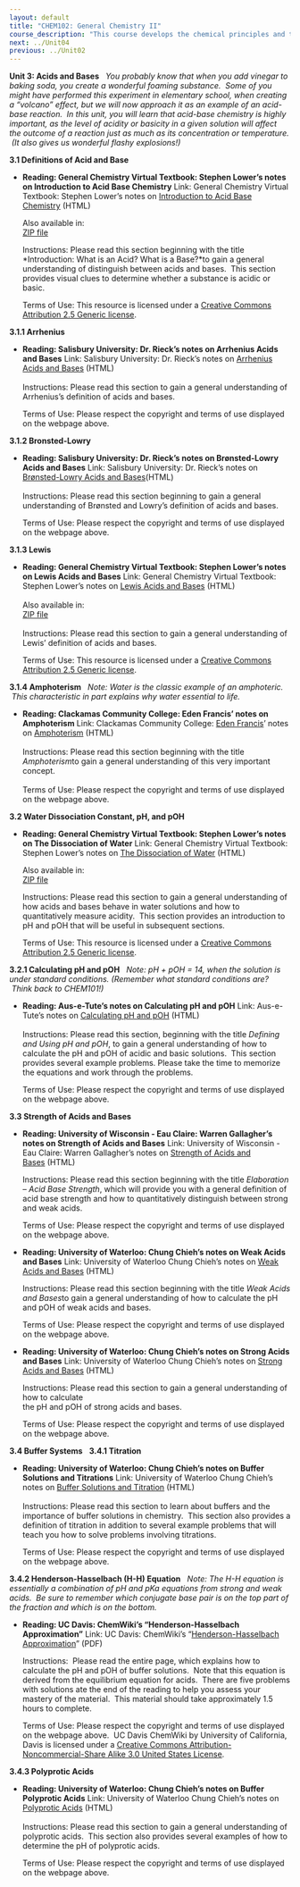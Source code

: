 ```yaml
---
layout: default
title: "CHEM102: General Chemistry II"
course_description: "This course develops the chemical principles and theories that are used in a variety of practical applications. Topics include chemical kinetics, solution chemistry, chemical equilibrium, acids, bases, and buffers, electrochemistry, nuclear chemistry, and an introduction to organic chemistry."
next: ../Unit04
previous: ../Unit02
---
```

**Unit 3: Acids and Bases** <span id="3"></span> 
*You probably know that when you add vinegar to baking soda, you create
a wonderful foaming substance.  Some of you might have performed this
experiment in elementary school, when creating a “volcano” effect, but
we will now approach it as an example of an acid-base reaction.  In this
unit, you will learn that acid-base chemistry is highly important, as
the level of acidity or basicity in a given solution will affect the
outcome of a reaction just as much as its concentration or temperature.
 (It also gives us wonderful flashy explosions!)*

**3.1 Definitions of Acid and Base** <span id="3.1"></span> 
-   **Reading: General Chemistry Virtual Textbook: Stephen Lower’s notes
    on Introduction to Acid Base Chemistry**
    Link: General Chemistry Virtual Textbook: Stephen Lower’s notes on
    [Introduction to Acid Base
    Chemistry](http://resources.saylor.org.s3.amazonaws.com/CHEM/CHEM102/CHEM102-3.1-Acid-baseIntroduction-CCBYNCSA_files/CHEM102-3.1-Acid-baseIntroduction-CCBYNCSA.html) (HTML)  
      
     Also available in:  
     [ZIP file](http://www.chem1.com/acad/webtext/download.html)  
      
     Instructions: Please read this section beginning with the title
    *Introduction: What is an Acid? What is a Base?*to gain a general
    understanding of distinguish between acids and bases.  This section
    provides visual clues to determine whether a substance is acidic or
    basic.  
      
     Terms of Use: This resource is licensed under a [Creative Commons
    Attribution 2.5 Generic
    license](http://creativecommons.org/licenses/by/2.5/).

**3.1.1 Arrhenius** <span id="3.1.1"></span> 
-   **Reading: Salisbury University: Dr. Rieck’s notes on Arrhenius
    Acids and Bases**
    Link: Salisbury University: Dr. Rieck’s notes on [Arrhenius Acids
    and
    Bases](http://facultyfp.salisbury.edu/dfrieck/htdocs/212/rev/acidbase/arrhenius.htm) (HTML)  
        
     Instructions: Please read this section to gain a general
    understanding of Arrhenius’s definition of acids and bases.    
      
     Terms of Use: Please respect the copyright and terms of use
    displayed on the webpage above.

**3.1.2 Bronsted-Lowry** <span id="3.1.2"></span> 
-   **Reading: Salisbury University: Dr. Rieck’s notes on Brønsted-Lowry
    Acids and Bases**
    Link: Salisbury University: Dr. Rieck’s notes on [Brønsted-Lowry
    Acids and
    Bases](http://facultyfp.salisbury.edu/dfrieck/htdocs/212/rev/acidbase/Bronst.htm)(HTML)  
        
     Instructions: Please read this section beginning to gain a general
    understanding of Brønsted and Lowry’s definition of acids and
    bases.  
      
     Terms of Use: Please respect the copyright and terms of use
    displayed on the webpage above.

**3.1.3 Lewis** <span id="3.1.3"></span> 
-   **Reading: General Chemistry Virtual Textbook: Stephen Lower’s notes
    on Lewis Acids and Bases**
    Link: General Chemistry Virtual Textbook: Stephen Lower’s notes on
    [Lewis Acids and
    Bases](http://resources.saylor.org.s3.amazonaws.com/CHEM/CHEM102/CHEM102-3.1.3-Lewisacidsandbases-CCBYNCSA_files/CHEM102-3.1.3-Lewisacidsandbases-CCBYNCSA.html) (HTML)  
        
     Also available in:  
     [ZIP file](http://www.chem1.com/acad/webtext/download.html)  
        
     Instructions: Please read this section to gain a general
    understanding of Lewis’ definition of acids and bases.  
      
     Terms of Use: This resource is licensed under a [Creative Commons
    Attribution 2.5 Generic
    license](http://creativecommons.org/licenses/by/2.5/).

**3.1.4 Amphoterism** <span id="3.1.4"></span> 
*Note: Water is the classic example of an amphoteric.  This
characteristic in part explains why water essential to life.*

-   **Reading: Clackamas Community College: Eden Francis’ notes on
    Amphoterism**
    Link: Clackamas Community College: [Eden
    Francis](/cdn-cgi/l/email-protection#ff9a9b9a9199bf9c939e9c949e929e8cd19a9b8ac08c8a9d959a9c8bc2bcb7dacdcfcecfcadacdcf90919396919a)’
    notes on
    [Amphoterism](http://dl.clackamas.cc.or.us/ch105-04/amphoter.htm) (HTML)  
        
     Instructions: Please read this section beginning with the title
    *Amphoterism*to gain a general understanding of this very important
    concept.  
        
     Terms of Use: Please respect the copyright and terms of use
    displayed on the webpage above.

**3.2 Water Dissociation Constant, pH, and pOH** <span id="3.2"></span> 
-   **Reading: General Chemistry Virtual Textbook: Stephen Lower’s notes
    on The Dissociation of Water**
    Link: General Chemistry Virtual Textbook: Stephen Lower’s notes on
    [The Dissociation of
    Water](http://resources.saylor.org.s3.amazonaws.com/CHEM/CHEM102/CHEM102-3.2-pHandtitration-CCBYNCSA_files/CHEM102-3.2-pHandtitration-CCBYNCSA.html) (HTML)  
      
     Also available in:  
     [ZIP file](http://www.chem1.com/acad/webtext/download.html)  
      
     Instructions: Please read this section to gain a general
    understanding of how acids and bases behave in water solutions and
    how to quantitatively measure acidity.  This section provides an
    introduction to pH and pOH that will be useful in subsequent
    sections.  
      
     Terms of Use: This resource is licensed under a [Creative Commons
    Attribution 2.5 Generic
    license](http://creativecommons.org/licenses/by/2.5/).

**3.2.1 Calculating pH and pOH** <span id="3.2.1"></span> 
*Note: pH + pOH = 14, when the solution is under standard conditions.
(Remember what standard conditions are?  Think back to CHEM101!)*

-   **Reading: Aus-e-Tute’s notes on Calculating pH and pOH**
    Link: Aus-e-Tute’s notes on [Calculating pH and
    pOH](http://www.ausetute.com.au/phscale.html) (HTML)  
        
     Instructions: Please read this section, beginning with the title
    *Defining and Using pH and pOH*, to gain a general understanding of
    how to calculate the pH and pOH of acidic and basic solutions.  This
    section provides several example problems. Please take the time to
    memorize the equations and work through the problems.  
      
     Terms of Use: Please respect the copyright and terms of use
    displayed on the webpage above.

**3.3 Strength of Acids and Bases** <span id="3.3"></span> 
-   **Reading: University of Wisconsin - Eau Claire: Warren Gallagher’s
    notes on Strength of Acids and Bases**
    Link: University of Wisconsin - Eau Claire: Warren Gallagher’s notes
    on [Strength of Acids and
    Bases](http://www.chem.uwec.edu/Chem150_S07/elaborations/unit6/unit6-d-acid-strength.html) (HTML)  
      
     Instructions: Please read this section beginning with the title
    *Elaboration – Acid Base Strength*, which will provide you with a
    general definition of acid base strength and how to quantitatively
    distinguish between strong and weak acids.    
      
     Terms of Use: Please respect the copyright and terms of use
    displayed on the webpage above.

-   **Reading: University of Waterloo: Chung Chieh’s notes on Weak Acids
    and Bases**
    Link: University of Waterloo Chung Chieh’s notes on [Weak Acids and
    Bases](http://www.science.uwaterloo.ca/%7Ecchieh/cact/c123/wkacids.html) (HTML)  
      
     Instructions: Please read this section beginning with the title
    *Weak Acids and Bases*to gain a general understanding of how to
    calculate the pH and pOH of weak acids and bases.  
      
     Terms of Use: Please respect the copyright and terms of use
    displayed on the webpage above.

-   **Reading: University of Waterloo: Chung Chieh’s notes on Strong
    Acids and Bases**
    Link: University of Waterloo Chung Chieh’s notes on [Strong Acids
    and
    Bases](http://www.science.uwaterloo.ca/%7Ecchieh/cact/c123/stacids.html) (HTML)  
      
     Instructions: Please read this section to gain a general
    understanding of how to calculate  
     the pH and pOH of strong acids and bases.  
      
     Terms of Use: Please respect the copyright and terms of use
    displayed on the webpage above.

**3.4 Buffer Systems** <span id="3.4"></span> 
**3.4.1 Titration** <span id="3.4.1"></span> 
-   **Reading: University of Waterloo: Chung Chieh’s notes on Buffer
    Solutions and Titrations**
    Link: University of Waterloo Chung Chieh’s notes on [Buffer
    Solutions and
    Titration](http://www.science.uwaterloo.ca/%7Ecchieh/cact/c123/buffer.html) (HTML)  
        
     Instructions: Please read this section to learn about buffers and
    the importance of buffer solutions in chemistry.  This section also
    provides a definition of titration in addition to several example
    problems that will teach you how to solve problems involving
    titrations.  
      
     Terms of Use: Please respect the copyright and terms of use
    displayed on the webpage above.

**3.4.2 Henderson-Hasselbach (H-H) Equation** <span id="3.4.2"></span> 
*Note: The H-H equation is essentially a combination of pH and pKa
equations from strong and weak acids.  Be sure to remember which
conjugate base pair is on the top part of the fraction and which is on
the bottom.*

-   **Reading: UC Davis: ChemWiki’s “Henderson-Hasselbach
    Approximation”**
    Link: UC Davis: ChemWiki’s “[Henderson-Hasselbach
    Approximation](https://resources.saylor.org/wwwresources/archived/site/wp-content/uploads/2012/07/Henderson.pdf)”
    (PDF)  
      
     Instructions:  Please read the entire page, which explains how to
    calculate the pH and pOH of buffer solutions.  Note that this
    equation is derived from the equilibrium equation for acids.  There
    are five problems with solutions ate the end of the reading to help
    you assess your mastery of the material.  This material should take
    approximately 1.5 hours to complete.  
      
     Terms of Use: Please respect the copyright and terms of use
    displayed on the webpage above.  UC Davis ChemWiki by University of
    California, Davis is licensed under a [Creative Commons
    Attribution-Noncommercial-Share Alike 3.0 United States
    License](http://creativecommons.org/licenses/by-nc-sa/3.0/us/).

**3.4.3 Polyprotic Acids** <span id="3.4.3"></span> 
-   **Reading: University of Waterloo: Chung Chieh’s notes on Buffer
    Polyprotic Acids**
    Link: University of Waterloo Chung Chieh’s notes on [Polyprotic
    Acids](http://www.science.uwaterloo.ca/%7Ecchieh/cact/c123/polyprot.html) (HTML)  
        
     Instructions: Please read this section to gain a general
    understanding of polyprotic acids.  This section also provides
    several examples of how to determine the pH of polyprotic acids.  
      
     Terms of Use: Please respect the copyright and terms of use
    displayed on the webpage above.


